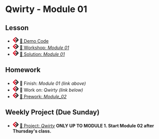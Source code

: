# Qwirty - Module 01

## Lesson
<!-- - ![FSA](/logo.png) [📺 Lecture]() -->
- ![FSA](/logo.png) [👾 Demo Code](demo.html)
- ![FSA](/logo.png) [🔬 Workshop: *Module 01*](https://learn.fullstackacademy.com/workshop/5e30a3be637793000496128e/content/5e30a3be63779300049612a3/text)
- ![FSA](/logo.png) [👾 Solution: *Module 01*](https://learn.fullstackacademy.com/workshop/5e30a3be637793000496128e/content/5e30a3be63779300049612a1/text)

## Homework
- ![FSA](/logo.png) 🔬 Finish: *Module 01 (link above)*
- ![FSA](/logo.png) 🔬 Work on: *Qwirty (link below)*
- ![FSA](/logo.png) [📖 Prework: *Module_02*](https://learn.fullstackacademy.com/workshop/5e30aeeb326e9e00048348e5/content/5e30aeeb326e9e00048348eb/text)

## Weekly Project (Due Sunday)
- ![FSA](/logo.png) [🔬 Project: *Qwirty*](https://learn.fullstackacademy.com/workshop/5e308fc3b3c09200045a7a13/content/5e308fc4b3c09200045a7a21/text) __ONLY UP TO MODULE 1. Start Module 02 after Thursday's class.__
